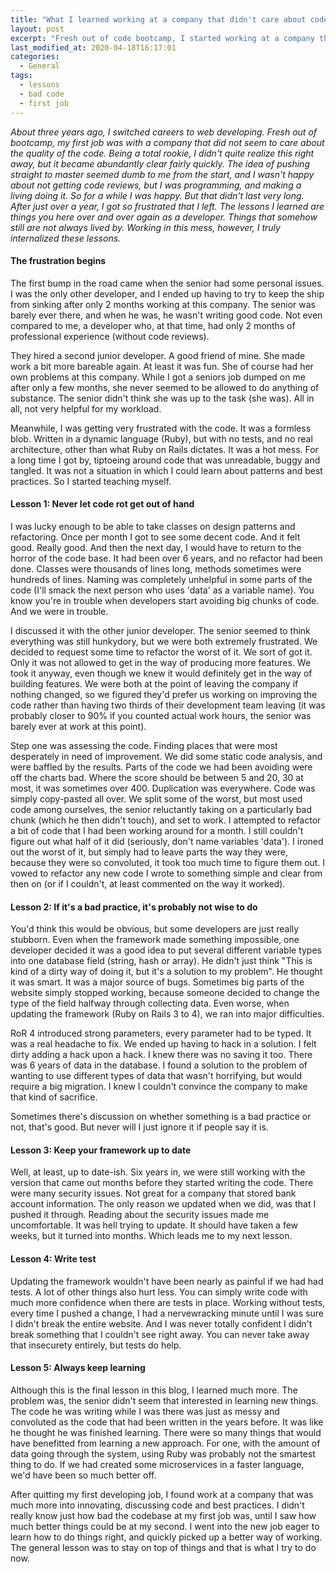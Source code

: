 ```yaml
---
title: "What I learned working at a company that didn't care about code quality"
layout: post
excerpt: "Fresh out of code bootcamp, I started working at a company that didn't seem to mind bad code. The lessons I learned are things you here over and over again as a developer. Things that somehow still are not always lived by. Working in this mess, however, I truly internalized these lessons."
last_modified_at: 2020-04-18T16:17:01
categories:
  - General
tags:
  - lessons
  - bad code
  - first job
---
```


_About three years ago, I switched careers to web developing. Fresh out of bootcamp, my first job was with a company that did not seem to care about the quality of the code. Being a total rookie, I didn't quite realize this right away, but it became abundantly clear fairly quickly. The idea of pushing straight to master seemed dumb to me from the start, and I wasn't happy about not getting code reviews, but I was programming, and making a living doing it. So for a while I was happy. But that didn't last very long. After just over a year, I got so frustrated that I left. The lessons I learned are things you here over and over again as a developer. Things that somehow still are not always lived by. Working in this mess, however, I truly internalized these lessons._

#### The frustration begins
The first bump in the road came when the senior had some personal issues. I was the only other developer, and I ended up having to try to keep the ship from sinking after only 2 months working at this company. The senior was barely ever there, and when he was, he wasn't writing good code. Not even compared to me, a developer who, at that time, had only 2 months of professional experience (without code reviews).

They hired a second junior developer. A good friend of mine. She made work a bit more bareable again. At least it was fun. She of course had her own problems at this company. While I got a seniors job dumped on me after only a few months, she never seemed to be allowed to do anything of substance. The senior didn't think she was up to the task (she was). All in all, not very helpful for my workload.

Meanwhile, I was getting very frustrated with the code. It was a formless blob. Written in a dynamic language (Ruby), but with no tests, and no real architecture, other than what Ruby on Rails dictates. It was a hot mess. For a long time I got by, tiptoeing around code that was unreadable, buggy and tangled. It was not a situation in which I could learn about patterns and best practices. So I started teaching myself.

#### Lesson 1: Never let code rot get out of hand
I was lucky enough to be able to take classes on design patterns and refactoring. Once per month I got to see some decent code. And it felt good. Really good. And then the next day, I would have to return to the horror of the code base. It had been over 6 years, and no refactor had been done. Classes were thousands of lines long, methods sometimes were hundreds of lines. Naming was completely unhelpful in some parts of the code (I'll smack the next person who uses 'data' as a variable name). You know you're in trouble when developers start avoiding big chunks of code. And we were in trouble.

I discussed it with the other junior developer. The senior seemed to think everything was still hunkydory, but we were both extremely frustrated. We decided to request some time to refactor the worst of it. We sort of got it. Only it was not allowed to get in the way of producing more features. We took it anyway, even though we knew it would definitely get in the way of building features. We were both at the point of leaving the company if nothing changed, so we figured they'd prefer us working on improving the code rather than having two thirds of their development team leaving (it was probably closer to 90% if you counted actual work hours, the senior was barely ever at work at this point).

Step one was assessing the code. Finding places that were most desperately in need of improvement. We did some static code analysis, and were baffled by the results. Parts of the code we had been avoiding were off the charts bad. Where the score should be between 5 and 20, 30 at most, it was sometimes over 400. Duplication was everywhere. Code was simply copy-pasted all over. We split some of the worst, but most used code among ourselves, the senior reluctantly taking on a particularly bad chunk (which he then didn't touch), and set to work. I attempted to refactor a bit of code that I had been working around for a month. I still couldn't figure out what half of it did (seriously, don't name variables 'data'). I ironed out the worst of it, but simply had to leave parts the way they were, because they were so convoluted, it took too much time to figure them out. I vowed to refactor any new code I wrote to something simple and clear from then on (or if I couldn't, at least commented on the way it worked).

#### Lesson 2: If it's a bad practice, it's probably not wise to do
You'd think this would be obvious, but some developers are just really stubborn. Even when the framework made something impossible, one developer decided it was a good idea to put several different variable types into one database field (string, hash or array). He didn't just think "This is kind of a dirty way of doing it, but it's a solution to my problem". He thought it was smart. It was a major source of bugs. Sometimes big parts of the website simply stopped working, because someone decided to change the type of the field halfway through collecting data. Even worse, when updating the framework (Ruby on Rails 3 to 4), we ran into major difficulties.

RoR 4 introduced strong parameters, every parameter had to be typed. It was a real headache to fix. We ended up having to hack in a solution. I felt dirty adding a hack upon a hack. I knew there was no saving it too. There was 6 years of data in the database. I found a solution to the problem of wanting to use different types of data that wasn't horrifying, but would require a big migration. I knew I couldn't convince the company to make that kind of sacrifice.

Sometimes there's discussion on whether something is a bad practice or not, that's good. But never will I just ignore it if people say it is.

#### Lesson 3: Keep your framework up to date
Well, at least, up to date-ish. Six years in, we were still working with the version that came out months before they started writing the code. There were many security issues. Not great for a company that stored bank account information. The only reason we updated when we did, was that I pushed it through. Reading about the security issues made me uncomfortable. It was hell trying to update. It should have taken a few weeks, but it turned into months. Which leads me to my next lesson.

#### Lesson 4: Write test
Updating the framework wouldn't have been nearly as painful if we had had tests. A lot of other things also hurt less. You can simply write code with much more confidence when there are tests in place. Working without tests, every time I pushed a change, I had a nervewracking minute until I was sure I didn't break the entire website. And I was never totally confident I didn't break something that I couldn't see right away. You can never take away that insecurety entirely, but tests do help.

#### Lesson 5: Always keep learning
Although this is the final lesson in this blog, I learned much more. The problem was, the senior didn't seem that interested in learning new things. The code he was writing while I was there was just as messy and convoluted as the code that had been written in the years before. It was like he thought he was finished learning. There were so many things that would have benefitted from learning a new approach. For one, with the amount of data going through the system, using Ruby was probably not the smartest thing to do. If we had created some microservices in a faster language, we'd have been so much better off.

After quitting my first developing job, I found work at a company that was much more into innovating, discussing code and best practices. I didn't really know just how bad the codebase at my first job was, until I saw how much better things could be at my second. I went into the new job eager to learn how to do things right, and quickly picked up a better way of working. The general lesson was to stay on top of things and that is what I try to do now.